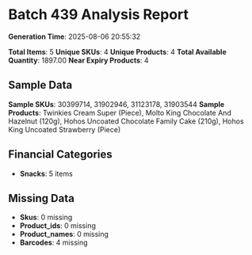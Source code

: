 # Batch 439 Analysis Report

**Generation Time**: 2025-08-06 20:55:32

**Total Items**: 5
**Unique SKUs**: 4
**Unique Products**: 4
**Total Available Quantity**: 1897.00
**Near Expiry Products**: 4

## Sample Data
**Sample SKUs**: 30399714, 31902946, 31123178, 31903544
**Sample Products**: Twinkies Cream Super (Piece), Molto King Chocolate And Hazelnut (120g), Hohos Uncoated Chocolate Family Cake (210g), Hohos King Uncoated Strawberry (Piece)

## Financial Categories
- **Snacks**: 5 items

## Missing Data
- **Skus**: 0 missing
- **Product_ids**: 0 missing
- **Product_names**: 0 missing
- **Barcodes**: 4 missing
